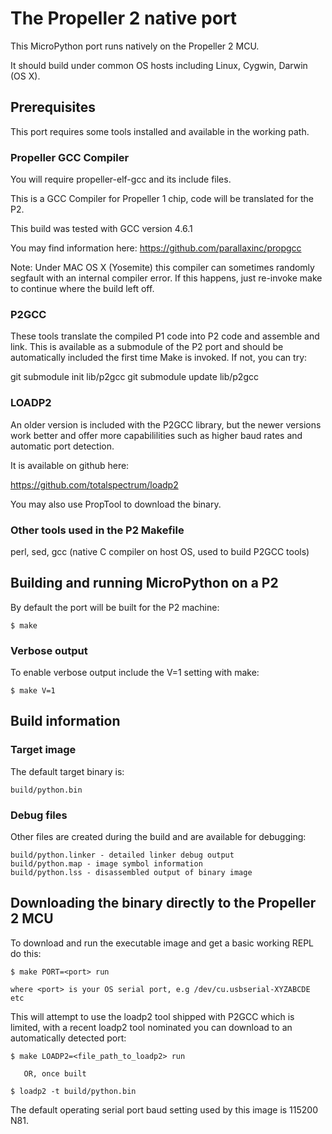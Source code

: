 # The Propeller 2 native port

This MicroPython port runs natively on the Propeller 2 MCU.

It should build under common OS hosts including Linux, Cygwin, Darwin (OS X).

## Prerequisites

This port requires some tools installed and available in the working path.

### Propeller GCC Compiler

You will require propeller-elf-gcc and its include files.

This is a GCC Compiler for Propeller 1 chip, code will be translated for the P2.

This build was tested with GCC version 4.6.1

You may find information here:
https://github.com/parallaxinc/propgcc

Note: Under MAC OS X (Yosemite) this compiler can sometimes randomly segfault with an
internal compiler error.  If this happens, just re-invoke make to continue 
where the build left off.

### P2GCC

These tools translate the compiled P1 code into P2 code and assemble and link.
This is available as a submodule of the P2 port and should be automatically 
included the first time Make is invoked.  If not, you can try:

   git submodule init lib/p2gcc
   git submodule update lib/p2gcc

### LOADP2

An older version is included with the P2GCC library, but the newer versions work
better and offer more capabililities such as higher baud rates and automatic
port detection.  

It is available on github here:

https://github.com/totalspectrum/loadp2

You may also use PropTool to download the binary.

### Other tools used in the P2 Makefile

perl, sed, gcc (native C compiler on host OS, used to build P2GCC tools)


## Building and running MicroPython on a P2

By default the port will be built for the P2 machine:

    $ make


### Verbose output

To enable verbose output include the V=1 setting with make:

    $ make V=1

## Build information

### Target image

The default target binary is:

    build/python.bin

### Debug files

Other files are created during the build and are available for debugging:

    build/python.linker - detailed linker debug output
    build/python.map - image symbol information
    build/python.lss - disassembled output of binary image

## Downloading the binary directly to the Propeller 2 MCU

To download and run the executable image and get a basic working REPL do this:

    $ make PORT=<port> run

    where <port> is your OS serial port, e.g /dev/cu.usbserial-XYZABCDE etc

This will attempt to use the loadp2 tool shipped with P2GCC which is limited,
with a recent loadp2 tool nominated you can download to an automatically detected port:

    $ make LOADP2=<file_path_to_loadp2> run

       OR, once built

    $ loadp2 -t build/python.bin

The default operating serial port baud setting used by this image is 115200 N81.


